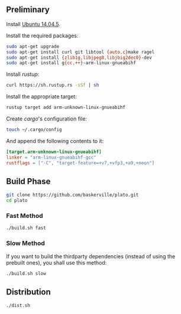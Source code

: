 ## Preliminary

Install [Ubuntu 14.04.5](http://releases.ubuntu.com/14.04.5/).

Install the required packages:
```sh
sudo apt-get upgrade
sudo apt-get install curl git libtool {auto,c}make ragel
sudo apt-get install {zlib1g,libjpeg8,libjbig2dec0}-dev
sudo apt-get install g{cc,++}-arm-linux-gnueabihf
```

Install *rustup*:
```sh
curl https://sh.rustup.rs -sSf | sh
```

Install the appropriate target:
```sh
rustup target add arm-unknown-linux-gnueabihf
```

Create *cargo*'s configuration file:
```sh
touch ~/.cargo/config
```

And append the following contents to it:
```toml
[target.arm-unknown-linux-gnueabihf]
linker = "arm-linux-gnueabihf-gcc"
rustflags = ["-C", "target-feature=+v7,+vfp3,+a9,+neon"]
```

## Build Phase

```sh
git clone https://github.com/baskerville/plato.git
cd plato
```

### Fast Method

```sh
./build.sh fast
```

### Slow Method

If you want to build the thirdparty dependencies (instead of using the prebuilt ones), you shall use this method:

```sh
./build.sh slow
```

## Distribution

```sh
./dist.sh
```
